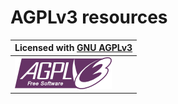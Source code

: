 # AGPLv3 resources


| **Licensed with [GNU AGPLv3](https://github.com/iacchus/agplv3-resources/blob/master/LICENSE/LICENSE)** |
| ----------------- |
| [![agpl3](https://github.com/iacchus/agplv3-resources/raw/master/LICENSE/agplv3-155x51.png)](https://github.com/iacchus/birdears/blob/master/LICENSE/LICENSE) |
